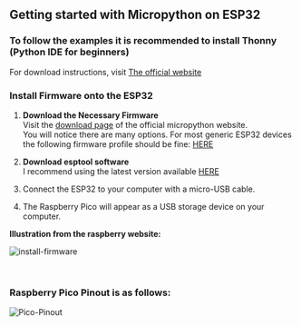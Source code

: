 ## Getting started with Micropython on ESP32

### To follow the examples it is recommended to install Thonny (Python IDE for beginners)

For download instructions, visit [The official website](https://thonny.org "Official Thonny Website")

### Install Firmware onto the ESP32

1. **Download the Necessary Firmware** <br />
Visit the [download page](https://micropython.org/download/) of the official micropython website. <br />
You will notice there are many options. For most generic ESP32 devices the following firmware profile should be fine: [HERE](https://micropython.org/download/esp32/)

2. **Download esptool software** <br />
I recommend using the latest version available [HERE](https://github.com/espressif/esptool)

3. Connect the ESP32 to your computer with a micro-USB cable.

4. The Raspberry Pico will appear as a USB storage device on your computer.


__Illustration from the raspberry website:__

![install-firmware](images/install-firmware.webp)

<br />

### Raspberry Pico Pinout is as follows:

![Pico-Pinout](images/pico_pinout.png)
